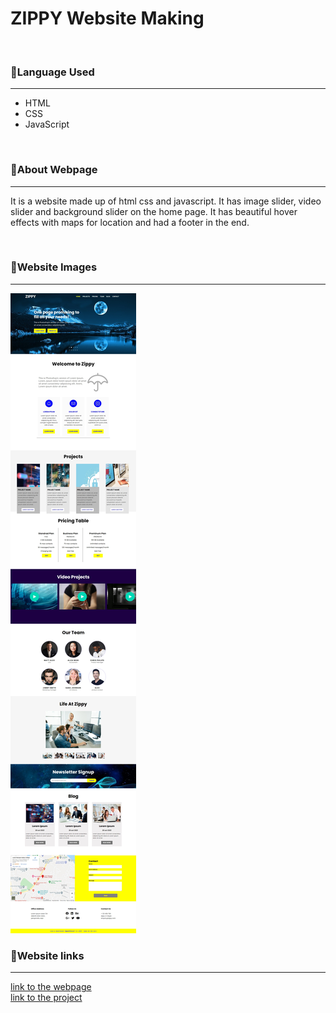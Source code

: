 # ZIPPY Website Making

<br/>
<h3>🎯Language Used</h3>
<hr/>
<ul>
  <li>HTML</li>
  <li>CSS</li>
  <li>JavaScript</li>
</ul>
<br/>
<h3>🎯About Webpage</h3>
<hr/>
<p>It is a website  made up of html css  and javascript. It has image slider, video slider and  background slider on the  home page. It  has beautiful hover effects  with  maps for location and  had a footer in  the  end.</p>
<br/>
<h3>🎯Website Images</h3>
<hr/>
<img src="./images/screenshot.jpeg" />
<br/>
<h3>🎯Website links</h3>
<hr/>
<a href="https://goofy-bardeen-81ee5e.netlify.app/">link to the webpage</a>
<br/>
<a href="https://github.com/Shubham56-droid/LGMVIP-WebDev/edit/main/Task-1">link to the project</a>
